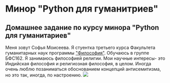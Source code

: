 # Минор "Python для гуманитриев"
## Домашнее задание по курсу минора "Python для гуманитариев"
Меня зовут Софья Моисеева. Я стуентка третьего курса Факультета гуманитарных наук программы ["Философия"](https://www.hse.ru/ba/phil/ "жми"). Обучаюсь в группе БФС162. 
Я занимаюсь философией религии. Мои научные интересы- это Индийская философия и религиозная философия, в целом. Иногда очень люблю позаниматься обоснованием концепций антисемитизма, но это так, иногда, по настроению.
![](https://cs5.pikabu.ru/images/big_size_comm/2015-08_6/1440690963117051030.jpg)
